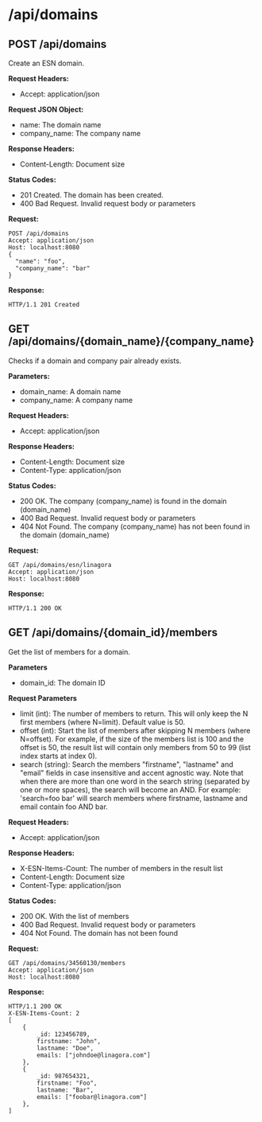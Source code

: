 # /api/domains

## POST /api/domains

Create an ESN domain.

**Request Headers:**

- Accept: application/json

**Request JSON Object:**

- name: The domain name
- company_name: The company name

**Response Headers:**

- Content-Length: Document size

**Status Codes:**

- 201 Created. The domain has been created.
- 400 Bad Request. Invalid request body or parameters

**Request:**

    POST /api/domains
    Accept: application/json
    Host: localhost:8080
    {
      "name": "foo",
      "company_name": "bar"
    }

**Response:**

    HTTP/1.1 201 Created

## GET /api/domains/{domain_name}/{company_name}

Checks if a domain and company pair already exists.

**Parameters:**

- domain_name: A domain name
- company_name: A company name

**Request Headers:**

- Accept: application/json

**Response Headers:**

- Content-Length: Document size
- Content-Type: application/json

**Status Codes:**

- 200 OK. The company (company_name) is found in the domain (domain_name)
- 400 Bad Request. Invalid request body or parameters
- 404 Not Found. The company (company_name) has not been found in the domain (domain_name)

**Request:**

    GET /api/domains/esn/linagora
    Accept: application/json
    Host: localhost:8080

**Response:**

    HTTP/1.1 200 OK

## GET /api/domains/{domain_id}/members

Get the list of members for a domain.

**Parameters**

- domain_id: The domain ID

**Request Parameters**

- limit (int): The number of members to return. This will only keep the N first members (where N=limit). Default value is 50.
- offset (int): Start the list of members after skipping N members (where N=offset). For example, if the size of the members list is 100 and the offset is 50, the result list will contain only members from 50 to 99 (list index starts at index 0).
- search (string): Search the members "firstname", "lastname" and "email" fields in case insensitive and accent agnostic way. Note that when there are more than one word in the search string (separated by one or more spaces), the search will become an AND. For example: 'search=foo bar' will search members where firstname, lastname and email contain foo AND bar.

**Request Headers:**

- Accept: application/json

**Response Headers:**

- X-ESN-Items-Count: The number of members in the result list
- Content-Length: Document size
- Content-Type: application/json

**Status Codes:**

- 200 OK. With the list of members
- 400 Bad Request. Invalid request body or parameters
- 404 Not Found. The domain has not been found

**Request:**

    GET /api/domains/34560130/members
    Accept: application/json
    Host: localhost:8080

**Response:**

    HTTP/1.1 200 OK
    X-ESN-Items-Count: 2
    [
        {
            _id: 123456789,
            firstname: "John",
            lastname: "Doe",
            emails: ["johndoe@linagora.com"]
        },
        {
            _id: 987654321,
            firstname: "Foo",
            lastname: "Bar",
            emails: ["foobar@linagora.com"]
        },
    ]
